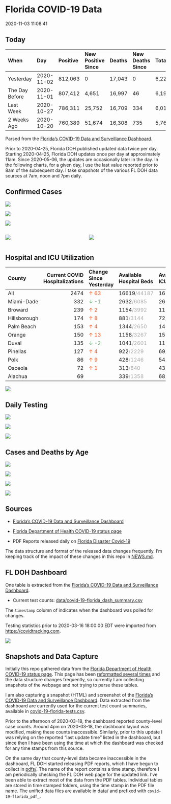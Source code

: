 Florida COVID-19 Data
================
2020-11-03 11:08:41

## Today

| When           | Day        | Positive | New Positive Since | Deaths | New Deaths Since | Total     |
| :------------- | :--------- | :------- | :----------------- | :----- | :--------------- | :-------- |
| Yesterday      | 2020-11-02 | 812,063  | 0                  | 17,043 | 0                | 6,223,860 |
| The Day Before | 2020-11-01 | 807,412  | 4,651              | 16,997 | 46               | 6,199,281 |
| Last Week      | 2020-10-27 | 786,311  | 25,752             | 16,709 | 334              | 6,014,492 |
| 2 Weeks Ago    | 2020-10-20 | 760,389  | 51,674             | 16,308 | 735              | 5,767,947 |

Parsed from the [Florida’s COVID-19 Data and Surveillance
Dashboard](https://fdoh.maps.arcgis.com/apps/opsdashboard/index.html#/8d0de33f260d444c852a615dc7837c86).

Prior to 2020-04-25, Florida DOH published updated data twice per day.
Starting 2020-04-25, Florida DOH updates once per day at approximately
11am. Since 2020-05-06, the updates are occasionally later in the day.
In the following charts, for a given day, I use the last value reported
prior to 8am of the subsequent day. I take snapshots of the various FL
DOH data sources at 7am, noon and 7pm daily.

## Confirmed Cases

![](plots/covid-19-florida-daily-test-changes.png)

![](plots/covid-19-florida-deaths-by-day.png)

![](plots/covid-19-florida-county-top-6.png)

<div class="columns">

<div class="column is-full-mobile">

![](plots/covid-19-florida-testing.png)

</div>

<div class="column is-full-mobile">

![](plots/covid-19-florida-total-positive.png)

</div>

</div>

## Hospital and ICU Utilization

| County       | Current COVID Hospitalizations | Change Since Yesterday                   | Available Hospital Beds                      | Available ICU Beds                         |
| :----------- | -----------------------------: | :--------------------------------------- | :------------------------------------------- | :----------------------------------------- |
| All          |                           2474 | <span style="color: #EC4E20">↑ 63</span> | 16619<span style="color: #aaa">/44187</span> | 1659<span style="color: #aaa">/4481</span> |
| Miami-Dade   |                            332 | <span style="color: #6BAA75">↓ -1</span> | 2632<span style="color: #aaa">/6085</span>   | 260<span style="color: #aaa">/709</span>   |
| Broward      |                            239 | <span style="color: #EC4E20">↑ 2</span>  | 1154<span style="color: #aaa">/3992</span>   | 117<span style="color: #aaa">/397</span>   |
| Hillsborough |                            174 | <span style="color: #EC4E20">↑ 8</span>  | 881<span style="color: #aaa">/3144</span>    | 72<span style="color: #aaa">/321</span>    |
| Palm Beach   |                            153 | <span style="color: #EC4E20">↑ 4</span>  | 1344<span style="color: #aaa">/2650</span>   | 147<span style="color: #aaa">/247</span>   |
| Orange       |                            150 | <span style="color: #EC4E20">↑ 13</span> | 1158<span style="color: #aaa">/3267</span>   | 153<span style="color: #aaa">/247</span>   |
| Duval        |                            135 | <span style="color: #6BAA75">↓ -2</span> | 1041<span style="color: #aaa">/2601</span>   | 118<span style="color: #aaa">/316</span>   |
| Pinellas     |                            127 | <span style="color: #EC4E20">↑ 4</span>  | 922<span style="color: #aaa">/2229</span>    | 69<span style="color: #aaa">/241</span>    |
| Polk         |                             86 | <span style="color: #EC4E20">↑ 9</span>  | 428<span style="color: #aaa">/1246</span>    | 54<span style="color: #aaa">/126</span>    |
| Osceola      |                             72 | <span style="color: #EC4E20">↑ 1</span>  | 313<span style="color: #aaa">/840</span>     | 43<span style="color: #aaa">/80</span>     |
| Alachua      |                             69 |                                          | 339<span style="color: #aaa">/1358</span>    | 68<span style="color: #aaa">/240</span>    |

![](plots/covid-19-florida-icu-usage.png)

## Daily Testing

![](plots/covid-19-florida-tests-per-case.png)

<!-- ![](plots/covid-19-florida-change-new-cases.png) -->

![](plots/covid-19-florida-tests-percent-positive.png)

![](plots/covid-19-florida-test-and-case-growth.png)

## Cases and Deaths by Age

![](plots/covid-19-florida-weekly-events-by-age.png)

![](plots/covid-19-florida-age.png)

![](plots/covid-19-florida-age-deaths.png)

![](plots/covid-19-florida-age-sex.png)

## Sources

  - [Florida’s COVID-19 Data and Surveillance
    Dashboard](https://fdoh.maps.arcgis.com/apps/opsdashboard/index.html#/8d0de33f260d444c852a615dc7837c86)

  - [Florida Department of Health COVID-19 status
    page](http://www.floridahealth.gov/diseases-and-conditions/COVID-19/)

  - PDF Reports released daily on [Florida Disaster
    Covid-19](http://www.floridahealth.gov/diseases-and-conditions/COVID-19/)

The data structure and format of the released data changes frequently.
I’m keeping track of the impact of these changes in this repo in
[NEWS.md](NEWS.md).

## FL DOH Dashboard

One table is extracted from the [Florida’s COVID-19 Data and
Surveillance
Dashboard](https://fdoh.maps.arcgis.com/apps/opsdashboard/index.html#/8d0de33f260d444c852a615dc7837c86).

  - Current test counts:
    [data/covid-19-florida\_dash\_summary.csv](data/covid-19-florida_dash_summary.csv)

The `timestamp` column of indicates when the dashboard was polled for
changes.

Testing statistics prior to 2020-03-16 18:00:00 EDT were imported from
<https://covidtracking.com>.

![](screenshots/fodh_maps_arcgis_com__apps__opsdashboard.png)

## Snapshots and Data Capture

Initially this repo gathered data from the [Florida Department of Health
COVID-19 status
page](http://www.floridahealth.gov/diseases-and-conditions/COVID-19/).
This page has been [reformatted several
times](screenshots/floridahealth_gov__diseases-and-conditions__COVID-19.png)
and the data structure changes frequently, so currently I am collecting
snapshots of the webpage and not trying to parse these tables.

I am also capturing a snapshot (HTML) and screenshot of the [Florida’s
COVID-19 Data and Surveillance
Dashboard](https://fdoh.maps.arcgis.com/apps/opsdashboard/index.html#/8d0de33f260d444c852a615dc7837c86).
Data extracted from the dashboard are currently used for the current
test count summaries, available in
[covid-19-florida-tests.csv](covid-19-florida-tests.csv).

Prior to the afternoon of 2020-03-18, the dashboard reported
county-level case counts. Around 4pm on 2020-03-18, the dashboard layout
was modified, making these counts inaccessible. Similarly, prior to this
update I was relying on the reported “last update time” listed in the
dashboard, but since then I have been using the time at which the
dashboard was checked for any time stamps from this source.

On the same day that county-level data became inaccessible in the
dashboard, FL DOH started releasing PDF reports, which I have begun to
collect in [pdfs/](pdfs/). The name of the report contains a time stamp,
therefore I am periodically checking the FL DOH web page for the updated
link. I’ve been able to extract most of the data from the PDF tables.
Individual tables are stored in time stamped folders, using the time
stamp in the PDF file name. The unified data files are available in
[data/](data/) and prefixed with `covid-19-florida_pdf_`.
